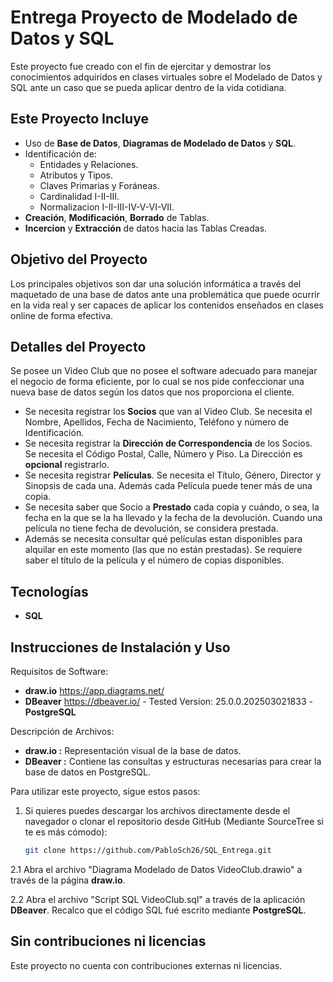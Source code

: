 # Entrega Proyecto de Modelado de Datos y SQL

Este proyecto fue creado con el fin de ejercitar y demostrar los conocimientos adquiridos en clases virtuales sobre el Modelado de Datos y SQL ante un caso que se pueda aplicar dentro de la vida cotidiana.

## Este Proyecto Incluye

- Uso de **Base de Datos**, **Diagramas de Modelado de Datos** y **SQL**.
- Identificación de:
   - Entidades y Relaciones.
   - Atributos y Tipos.
   - Claves Primarias y Foráneas.
   - Cardinalidad I-II-III.
   - Normalizacion I-II-III-IV-V-VI-VII.
- **Creación**, **Modificación**, **Borrado** de Tablas.
- **Incercion** y **Extracción** de datos hacia las Tablas Creadas.

## Objetivo del Proyecto

Los principales objetivos son dar una solución informática a través del maquetado de una base de datos ante una problemática que puede ocurrir en la vida real y ser capaces de aplicar los contenidos enseñados en clases online de forma efectiva.

## Detalles del Proyecto

Se posee un Video Club que no posee el software adecuado para manejar el negocio de forma eficiente, por lo cual se nos pide confeccionar una nueva base de datos según los datos que nos proporciona el cliente.

- Se necesita registrar los **Socios** que van al Video Club. Se necesita el Nombre, Apellidos, Fecha de Nacimiento, Teléfono y número de Identificación.
- Se necesita registrar la **Dirección de Correspondencia** de los Socios. Se necesita el Código Postal, Calle, Número y Piso. La Dirección es **opcional** registrarlo.
- Se necesita registrar **Películas**. Se necesita el Título, Género, Director y Sinopsis de cada una. Además cada Película puede tener más de una copia.
- Se necesita saber que Socio a **Prestado** cada copia y cuándo, o sea, la fecha en la que se la ha llevado y la fecha de la devolución. Cuando una película no tiene fecha de devolución, se considera prestada.
- Además se necesita consultar qué películas estan disponibles para alquilar en este momento (las que no están prestadas). Se requiere saber el título de la película y el número de copias disponibles.

## Tecnologías

- **SQL**

## Instrucciones de Instalación y Uso

Requisitos de Software:

- **draw.io** https://app.diagrams.net/
- **DBeaver** https://dbeaver.io/ - Tested Version: 25.0.0.202503021833 - **PostgreSQL**

Descripción de Archivos:

- **draw.io :** Representación visual de la base de datos.
- **DBeaver :** Contiene las consultas y estructuras necesarias para crear la base de datos en PostgreSQL.

Para utilizar este proyecto, sigue estos pasos:

1. Si quieres puedes descargar los archivos directamente desde el navegador o clonar el repositorio desde GitHub (Mediante SourceTree si te es más cómodo):
   ```bash
   git clone https://github.com/PabloSch26/SQL_Entrega.git
   
2.1 Abra el archivo "Diagrama Modelado de Datos VideoClub.drawio" a través de la página **draw.io**.

2.2 Abra el archivo "Script SQL VideoClub.sql" a través de la aplicación  **DBeaver**. Recalco que el código SQL fué escrito mediante **PostgreSQL**.

## Sin contribuciones ni licencias

Este proyecto no cuenta con contribuciones externas ni licencias.
